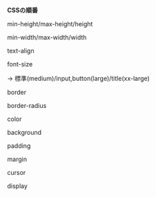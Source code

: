 **CSSの順番**

min-height/max-height/height

min-width/max-width/width

text-align

font-size

→ 標準(medium)/input,button(large)/title(xx-large)

border

border-radius

color

background

padding

margin

cursor

display
